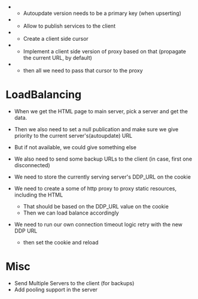 - * Autoupdate version needs to be a primary key (when upserting)
- * Allow to publish services to the client
- * Create a client side cursor
- * Implement a client side version of proxy based on that (propagate the current URL, by default)
- * then all we need to pass that cursor to the proxy

# LoadBalancing

* When we get the HTML page to main server, pick a server and get the data.
* Then we also need to set a null publication and make sure we give priority to the current server's(autoupdate) URL

* But if not available, we could give something else
* We also need to send some backup URLs to the client (in case, first one disconnected)
* We need to store the currently serving server's DDP_URL on the cookie
* We need to create a some of http proxy to proxy static resources, including the HTML
  * That should be based on the DDP_URL value on the cookie
  * Then we can load balance accordingly
* We need to run our own connection timeout logic retry with the new DDP URL
  * then set the cookie and reload


# Misc

* Send Multiple Servers to the client (for backups)
* Add pooling support in the server
